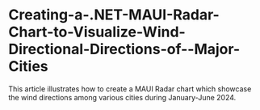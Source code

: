 # Creating-a-.NET-MAUI-Radar-Chart-to-Visualize-Wind-Directional-Directions-of--Major-Cities
This article illustrates how to create a MAUI Radar chart which showcase the wind directions among various cities during January-June 2024.
